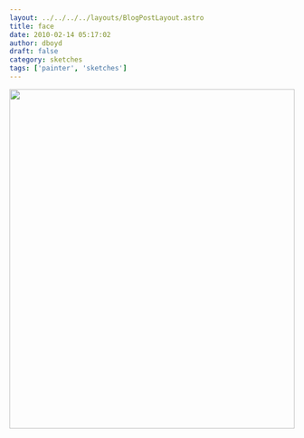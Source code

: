 ```yaml
---
layout: ../../../../layouts/BlogPostLayout.astro
title: face
date: 2010-02-14 05:17:02
author: dboyd
draft: false
category: sketches
tags: ['painter', 'sketches']
---
```

<img
    srcset="https://img.danaboyd.com/images/2010/02/subway002_480.avif 480w"
    sizes="(max-width: 480px) 100vw"
    src="https://img.danaboyd.com/images/2010/02/subway002.jpg"
    alt=""
    style="width: clamp(0px, 100%, 600px); height: auto;"
/>


